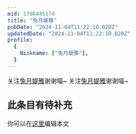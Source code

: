 ```yaml
---
mid: 1786445174
title: "兔月媞雅"
pubDate: "2024-11-04T11:22:10.020Z"
updatedDate: "2024-11-04T11:22:10.020Z"
profile:
  {
    Nickname: ["兔月媞雅"],
  }
---
```


关注[兔月媞雅](https://space.bilibili.com/1786445174)谢谢喵~ 关注[兔月媞雅](https://space.bilibili.com/1786445174)谢谢喵~

## 此条目有待补充
你可以在[这里](https://github.com/Yuhanawa/VTuber.ICU-Content/edit/master/v/兔月媞雅/index.md)编辑本文

